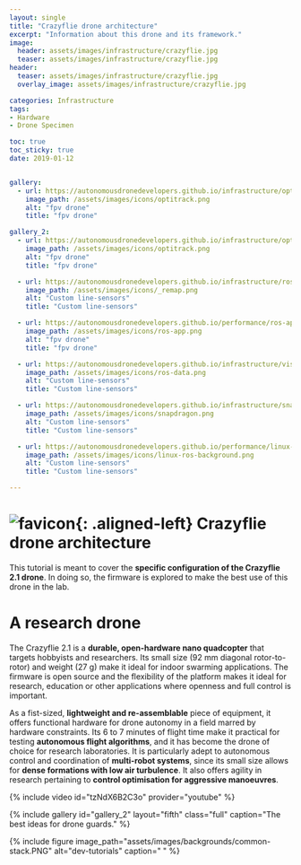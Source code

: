 ```yaml
---
layout: single
title: "Crazyflie drone architecture"
excerpt: "Information about this drone and its framework."
image:
  header: assets/images/infrastructure/crazyflie.jpg
  teaser: assets/images/infrastructure/crazyflie.jpg
header:
  teaser: assets/images/infrastructure/crazyflie.jpg
  overlay_image: assets/images/infrastructure/crazyflie.jpg

categories: Infrastructure
tags:
- Hardware
- Drone Specimen

toc: true
toc_sticky: true
date: 2019-01-12


gallery:
  - url: https://autonomousdronedevelopers.github.io/infrastructure/optitrack/
    image_path: /assets/images/icons/optitrack.png
    alt: "fpv drone"
    title: "fpv drone"

gallery_2:
  - url: https://autonomousdronedevelopers.github.io/infrastructure/optitrack/
    image_path: /assets/images/icons/optitrack.png
    alt: "fpv drone"
    title: "fpv drone"

  - url: https://autonomousdronedevelopers.github.io/infrastructure/ros-remapping-to-simulator/
    image_path: /assets/images/icons/_remap.png
    alt: "Custom line-sensors"
    title: "Custom line-sensors"

  - url: https://autonomousdronedevelopers.github.io/performance/ros-applications/
    image_path: /assets/images/icons/ros-app.png
    alt: "fpv drone"
    title: "fpv drone"

  - url: https://autonomousdronedevelopers.github.io/infrastructure/visualising-ros-data/
    image_path: /assets/images/icons/ros-data.png
    alt: "Custom line-sensors"
    title: "Custom line-sensors"

  - url: https://autonomousdronedevelopers.github.io/infrastructure/snapdragon-flight-pro/
    image_path: /assets/images/icons/snapdragon.png
    alt: "Custom line-sensors"
    title: "Custom line-sensors"

  - url: https://autonomousdronedevelopers.github.io/performance/linux-and-ros-background/
    image_path: /assets/images/icons/linux-ros-background.png
    alt: "Custom line-sensors"
    title: "Custom line-sensors"

---
```



# ![favicon](/assets/images/favicon.jpg){: .aligned-left} Crazyflie drone architecture

This tutorial is meant to cover the **specific configuration of the Crazyflie 2.1 drone**. In doing so, the firmware is explored to make the best use of this drone in the lab.

# A research drone
The Crazyflie 2.1 is a **durable, open-hardware nano quadcopter** that targets hobbyists and researchers. Its small size (92 mm diagonal rotor-to-rotor) and weight (27 g) make it ideal for indoor swarming applications. The firmware is open source and the flexibility of the platform makes it ideal for research, education or other applications where openness and full control is important.

As a fist-sized, **lightweight and re-assemblable** piece of equipment, it offers functional hardware for drone autonomy in a field marred by hardware constraints. Its 6 to 7 minutes of flight time make it practical for testing **autonomous flight algorithms**, and it has become the drone of choice for research laboratories. It is particularly adept to autonomous control and coordination of **multi-robot systems**, since its small size allows for **dense formations with low air turbulence**. It also offers agility in research pertaining to **control optimisation for aggressive manoeuvres**.


{% include video id="tzNdX6B2C3o" provider="youtube" %}

{% include gallery id="gallery_2" layout="fifth" class="full" caption="The best ideas for drone guards." %}

{%
include figure
image_path="assets/images/backgrounds/common-stack.PNG"
alt="dev-tutorials"
caption=" "
%}


<!-- <iframe src="{{ page.document_path }}" width="100%" height="1000px"></iframe> -->
